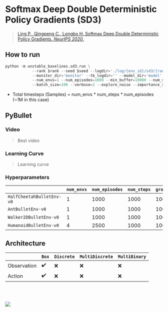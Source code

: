 # Softmax Deep Double Deterministic Policy Gradients (SD3)

> [Ling P., Qingpeng C., Longbo H. Softmax Deep Double Deterministic Policy Gradients. *NeurIPS 2020*.](https://arxiv.org/abs/2010.09177)



## How to run
```python
python -m unstable_baselines.sd3.run \
            --rank $rank --seed $seed --logdir='./log/{env_id}/sd3/{rank}' --logging='training.log' \
            --monitor_dir='monitor' --tb_logdir='' --model_dir='model' --env_id="HalfCheetahBulletEnv-v0" \
            --num_envs=1 --num_episodes=1000 --min_buffer=10000 --num_steps=1000 --gradient_steps=1000 \
            --batch_size=100 --verbose=2 --explore_noise --importance_sampling \
```

* Total timesteps (Samples) = num_envs * num_steps * num_episodes (~1M in this case)


## PyBullet

### Video

> Best video

### Learning Curve

> Learning curve

### Hyperparameters
|                           | `num_envs` | `num_episodes` | `num_steps` | `gradient_steps` | `batch_size` | `learing_rate` |`action_noise` |
|---------------------------|------------|----------------|-------------|------------------|--------------|----------------|----------------|
| `HalfCheetahBulletEnv-v0` | 1          | 1000           | 1000        | 1000             | 100          | 1e-3           | $\mathcal{N}(0, 0.1)$ |
| `AntBulletEnv-v0`         | 1          | 1000           | 1000        | 1000             | 100          | 1e-3           | $\mathcal{N}(0, 0.1)$ |
| `Walker2DBulletEnv-v0`    | 1          | 1000           | 1000        | 1000             | 100          | 1e-3           | $\mathcal{N}(0, 0.1)$ |
| `HumanoidBulletEnv-v0`    | 4          | 2500           | 1000        | 1000             | 256          | 3e-4           | $\mathcal{N}(0, 0.1)$ |



## Architecture

|             | `Box`              | `Discrete` | `MultiDiscrete` | `MultiBinary` |
|-------------|--------------------|------------|-----------------|---------------|
| Observation | :heavy_check_mark: | :x:        | :x:             | :x:           |
| Action      | :heavy_check_mark: | :x:        | :x:             | :x:           |


<br/>
<br/>

![](https://g.gravizo.com/source/svg/sd3_arch?https%3A%2F%2Fraw.githubusercontent.com%2FEnding2015a%2Funstable_baselines_assets%2Fmaster%2Fscripts%2Farch%2Fsd3.arch.md)



